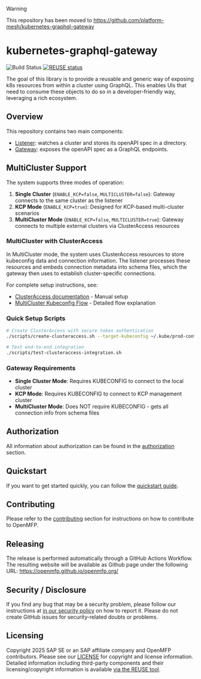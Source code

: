 > [!WARNING]
> This repository has been moved to https://github.com/platform-mesh/kubernetes-graphql-gateway

# kubernetes-graphql-gateway

![Build Status](https://github.com/openmfp/kubernetes-graphql-gateway/actions/workflows/pipeline.yml/badge.svg)
[![REUSE status](
https://api.reuse.software/badge/github.com/openmfp/kubernetes-graphql-gateway)](https://api.reuse.software/info/github.com/openmfp/kubernetes-graphql-gateway)

The goal of this library is to provide a reusable and generic way of exposing k8s resources from within a cluster using GraphQL.
This enables UIs that need to consume these objects to do so in a developer-friendly way, leveraging a rich ecosystem.

## Overview

This repository contains two main components:
- [Listener](./docs/listener.md): watches a cluster and stores its openAPI spec in a directory.
- [Gateway](./docs/gateway.md): exposes the openAPI spec as a GraphQL endpoints.

## MultiCluster Support

The system supports three modes of operation:

1. **Single Cluster** (`ENABLE_KCP=false`, `MULTICLUSTER=false`): Gateway connects to the same cluster as the listener
2. **KCP Mode** (`ENABLE_KCP=true`): Designed for KCP-based multi-cluster scenarios  
3. **MultiCluster Mode** (`ENABLE_KCP=false`, `MULTICLUSTER=true`): Gateway connects to multiple external clusters via ClusterAccess resources

### MultiCluster with ClusterAccess

In MultiCluster mode, the system uses ClusterAccess resources to store kubeconfig data and connection information. The listener processes these resources and embeds connection metadata into schema files, which the gateway then uses to establish cluster-specific connections.

For complete setup instructions, see:
- [ClusterAccess documentation](./docs/clusteraccess.md) - Manual setup
- [MultiCluster Kubeconfig Flow](./docs/multicluster-kubeconfig-flow.md) - Detailed flow explanation

### Quick Setup Scripts

```bash
# Create ClusterAccess with secure token authentication  
./scripts/create-clusteraccess.sh --target-kubeconfig ~/.kube/prod-config

# Test end-to-end integration
./scripts/test-clusteraccess-integration.sh
```

### Gateway Requirements

- **Single Cluster Mode**: Requires KUBECONFIG to connect to the local cluster
- **KCP Mode**: Requires KUBECONFIG to connect to KCP management cluster  
- **MultiCluster Mode**: Does NOT require KUBECONFIG - gets all connection info from schema files

## Authorization

All information about authorization can be found in the [authorization](./docs/authorization.md) section.

## Quickstart

If you want to get started quickly, you can follow the [quickstart guide](./docs/quickstart.md).

## Contributing
Please refer to the [contributing](./docs/contributing.md) section for instructions on how to contribute to OpenMFP.

## Releasing

The release is performed automatically through a GitHub Actions Workflow. The resulting website will be available as Github page under the following URL: https://openmfp.github.io/openmfp.org/

## Security / Disclosure

If you find any bug that may be a security problem, please follow our instructions at [in our security policy](https://github.com/openmfp/openmfp.org/security/policy) on how to report it. Please do not create GitHub issues for security-related doubts or problems.

## Licensing

Copyright 2025 SAP SE or an SAP affiliate company and OpenMFP contributors. Please see our [LICENSE](LICENSE) for copyright and license information. Detailed information including third-party components and their licensing/copyright information is available [via the REUSE tool](https://api.reuse.software/info/github.com/openmfp/openmfp.org).
